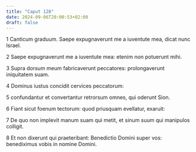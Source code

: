 ```yaml
---
title: "Caput 128"
date: 2024-09-06T20:00:53+02:00
draft: false
---
```



1 Canticum graduum. Saepe expugnaverunt me a iuventute mea, dicat nunc Israel.

2 Saepe expugnaverunt me a iuventute mea: etenim non potuerunt mihi.

3 Supra dorsum meum fabricaverunt peccatores: prolongaverunt iniquitatem suam.

4 Dominus iustus concidit cervices peccatorum:

5 confundantur et convertantur retrorsum omnes, qui oderunt Sion.

6 Fiant sicut foenum tectorum: quod priusquam evellatur, exaruit:

7 De quo non implevit manum suam qui metit, et sinum suum qui manipulos colligit.

8 Et non dixerunt qui praeteribant: Benedictio Domini super vos: benediximus vobis in nomine Domini.

